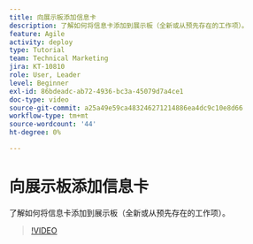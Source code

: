 ```yaml
---
title: 向展示板添加信息卡
description: 了解如何将信息卡添加到展示板（全新或从预先存在的工作项）。
feature: Agile
activity: deploy
type: Tutorial
team: Technical Marketing
jira: KT-10810
role: User, Leader
level: Beginner
exl-id: 86bdeadc-ab72-4936-bc3a-45079d7a4ce1
doc-type: video
source-git-commit: a25a49e59ca483246271214886ea4dc9c10e8d66
workflow-type: tm+mt
source-wordcount: '44'
ht-degree: 0%

---
```


# 向展示板添加信息卡

了解如何将信息卡添加到展示板（全新或从预先存在的工作项）。

>[!VIDEO](https://video.tv.adobe.com/v/346617)
